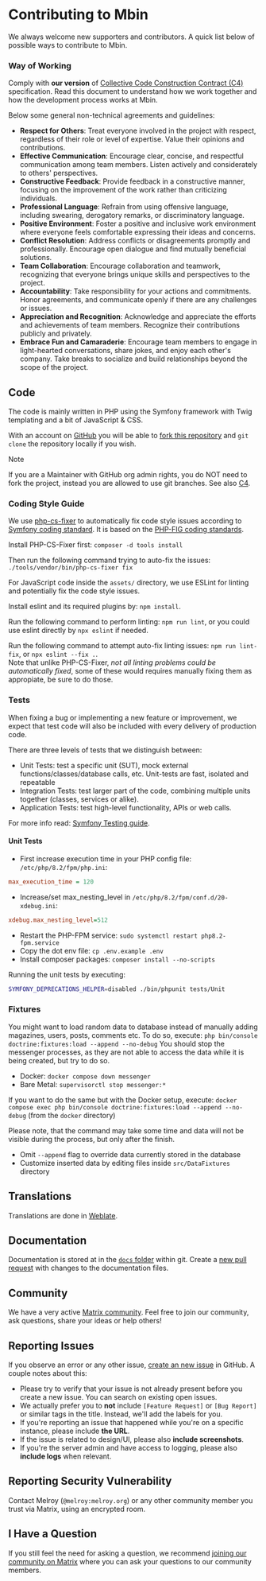 # Contributing to Mbin

We always welcome new supporters and contributors. A quick list below of possible ways to contribute to Mbin.

### Way of Working

Comply with **our version** of [Collective Code Construction Contract (C4)](C4.md) specification. Read this document to understand how we work together and how the development process works at Mbin.

Below some general non-technical agreements and guidelines:

- **Respect for Others**: Treat everyone involved in the project with respect, regardless of their role or level of expertise. Value their opinions and contributions.
- **Effective Communication**: Encourage clear, concise, and respectful communication among team members. Listen actively and considerately to others' perspectives.
- **Constructive Feedback**: Provide feedback in a constructive manner, focusing on the improvement of the work rather than criticizing individuals.
- **Professional Language**: Refrain from using offensive language, including swearing, derogatory remarks, or discriminatory language.
- **Positive Environment**: Foster a positive and inclusive work environment where everyone feels comfortable expressing their ideas and concerns.
- **Conflict Resolution**: Address conflicts or disagreements promptly and professionally. Encourage open dialogue and find mutually beneficial solutions.
- **Team Collaboration**: Encourage collaboration and teamwork, recognizing that everyone brings unique skills and perspectives to the project.
- **Accountability**: Take responsibility for your actions and commitments. Honor agreements, and communicate openly if there are any challenges or issues.
- **Appreciation and Recognition**: Acknowledge and appreciate the efforts and achievements of team members. Recognize their contributions publicly and privately.
- **Embrace Fun and Camaraderie**: Encourage team members to engage in light-hearted conversations, share jokes, and enjoy each other's company. Take breaks to socialize and build relationships beyond the scope of the project.

## Code

The code is mainly written in PHP using the Symfony framework with Twig templating and a bit of JavaScript & CSS.

With an account on [GitHub](https://github.com) you will be able to [fork this repository](https://github.com/MbinOrg/mbin) and `git clone` the repository locally if you wish.

> [!Note]
> If you are a Maintainer with GitHub org admin rights, you do NOT need to fork the project, instead you are allowed to use git branches. See also [C4](C4.md).

### Coding Style Guide

We use [php-cs-fixer](https://cs.symfony.com/) to automatically fix code style issues according to [Symfony coding standard](https://symfony.com/doc/current/contributing/code/standards.html).
It is based on the [PHP-FIG coding standards](https://www.php-fig.org/psr/).

Install PHP-CS-Fixer first: `composer -d tools install`

Then run the following command trying to auto-fix the issues: `./tools/vendor/bin/php-cs-fixer fix`

For JavaScript code inside the `assets/` directory, we use ESLint for linting and potentially fix the code style issues.

Install eslint and its required plugins by: `npm install`.

Run the following command to perform linting: `npm run lint`, or you could use eslint directly by `npx eslint` if needed.

Run the following command to attempt auto-fix linting issues: `npm run lint-fix`, or `npx eslint --fix .`.  
Note that unlike PHP-CS-Fixer, *not all linting problems could be automatically fixed*, some of these would requires manually fixing them as appropiate, be sure to do those.

### Tests

When fixing a bug or implementing a new feature or improvement, we expect that test code will also be included with every delivery of production code.

There are three levels of tests that we distinguish between:

- Unit Tests: test a specific unit (SUT), mock external functions/classes/database calls, etc. Unit-tests are fast, isolated and repeatable
- Integration Tests: test larger part of the code, combining multiple units together (classes, services or alike).
- Application Tests: test high-level functionality, APIs or web calls.

For more info read: [Symfony Testing guide](https://symfony.com/doc/current/testing.html).

#### Unit Tests

- First increase execution time in your PHP config file: `/etc/php/8.2/fpm/php.ini`:

```ini
max_execution_time = 120
```

- Increase/set max_nesting_level in `/etc/php/8.2/fpm/conf.d/20-xdebug.ini`:

```ini
xdebug.max_nesting_level=512
```

- Restart the PHP-FPM service: `sudo systemctl restart php8.2-fpm.service`
- Copy the dot env file: `cp .env.example .env`
- Install composer packages: `composer install --no-scripts`

Running the unit tests by executing:

```bash
SYMFONY_DEPRECATIONS_HELPER=disabled ./bin/phpunit tests/Unit
```

### Fixtures

You might want to load random data to database instead of manually adding magazines, users, posts, comments etc.
To do so, execute: `php bin/console doctrine:fixtures:load --append --no-debug`
You should stop the messenger processes, as they are not able to access the data while it is being created, but try to do so.
- Docker: `docker compose down messenger`
- Bare Metal: `supervisorctl stop messenger:*`

If you want to do the same but with the Docker setup, execute: `docker compose exec php bin/console doctrine:fixtures:load --append --no-debug` (from the `docker` directory)

Please note, that the command may take some time and data will not be visible during the process, but only after the finish.

- Omit `--append` flag to override data currently stored in the database
- Customize inserted data by editing files inside `src/DataFixtures` directory

## Translations

Translations are done in [Weblate](https://hosted.weblate.org/projects/mbin/).

## Documentation

Documentation is stored at in the [`docs` folder](https://github.com/MbinOrg/mbin/tree/main/docs) within git. Create a [new pull request](https://github.com/MbinOrg/mbin/pulls) with changes to the documentation files.

## Community

We have a very active [Matrix community](https://matrix.to/#/#mbin:melroy.org). Feel free to join our community, ask questions, share your ideas or help others!

## Reporting Issues

If you observe an error or any other issue, [create an new issue](https://github.com/MbinOrg/mbin/issues) in GitHub. A couple notes about this:

- Please try to verify that your issue is not already present before you create a new issue. You can search on existing open issues.
- We actually prefer you to **not** include `[Feature Request]` or `[Bug Report]` or similar tags in the title. Instead, we'll add the labels for you.
- If you're reporting an issue that happened while you're on a specific instance, please include **the URL**.
- If the issue is related to design/UI, please also **include screenshots**.
- If you're the server admin and have access to logging, please also **include logs** when relevant.

## Reporting Security Vulnerability

Contact Melroy (`@melroy:melroy.org`) or any other community member you trust via Matrix, using an encrypted room.

## I Have a Question

If you still feel the need for asking a question, we recommend [joining our community on Matrix](https://matrix.to/#/#mbin:melroy.org) where you can ask your questions to our community members.
